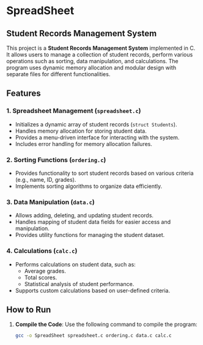 # SpreadSheet

## Student Records Management System

This project is a **Student Records Management System** implemented in C. It allows users to manage a collection of student records, perform various operations such as sorting, data manipulation, and calculations. The program uses dynamic memory allocation and modular design with separate files for different functionalities.

## Features

### 1. **Spreadsheet Management (`spreadsheet.c`)**
   - Initializes a dynamic array of student records (`struct Students`).
   - Handles memory allocation for storing student data.
   - Provides a menu-driven interface for interacting with the system.
   - Includes error handling for memory allocation failures.

### 2. **Sorting Functions (`ordering.c`)**
   - Provides functionality to sort student records based on various criteria (e.g., name, ID, grades).
   - Implements sorting algorithms to organize data efficiently.

### 3. **Data Manipulation (`data.c`)**
   - Allows adding, deleting, and updating student records.
   - Handles mapping of student data fields for easier access and manipulation.
   - Provides utility functions for managing the student dataset.

### 4. **Calculations (`calc.c`)**
   - Performs calculations on student data, such as:
     - Average grades.
     - Total scores.
     - Statistical analysis of student performance.
   - Supports custom calculations based on user-defined criteria.

## How to Run

1. **Compile the Code**:
   Use the following command to compile the program:
   ```bash
   gcc -o SpreadSheet spreadsheet.c ordering.c data.c calc.c
